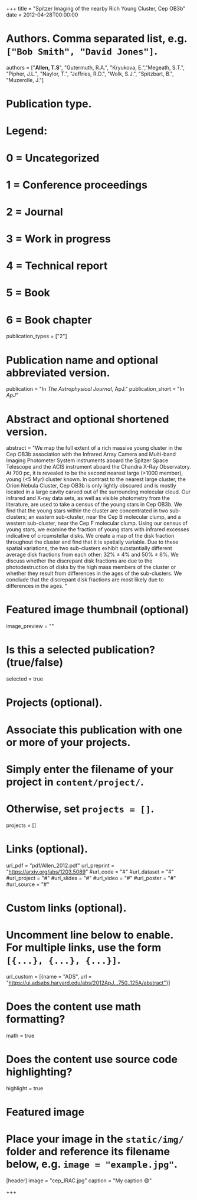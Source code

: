 +++
title = "Spitzer Imaging of the nearby Rich Young Cluster, Cep OB3b"
date = 2012-04-28T00:00:00

# Authors. Comma separated list, e.g. `["Bob Smith", "David Jones"]`.
authors = ["**Allen, T.S**", "Gutermuth, R.A.", "Kryukova, E.","Megeath, S.T.", "Pipher, J.L.",  "Naylor, T.", "Jeffries, R.D.", "Wolk, S.J.", "Spitzbart, B.", "Muzerolle, J."]

# Publication type.
# Legend:
# 0 = Uncategorized
# 1 = Conference proceedings
# 2 = Journal
# 3 = Work in progress
# 4 = Technical report
# 5 = Book
# 6 = Book chapter
publication_types = ["2"]

# Publication name and optional abbreviated version.
publication = "In *The Astrophysical Journal*, ApJ."
publication_short = "In *ApJ*"

# Abstract and optional shortened version.
abstract = "We map the full extent of a rich massive young cluster in the Cep OB3b association with the Infrared Array Camera and Multi-band Imaging Photometer System instruments aboard the Spitzer Space Telescope and the ACIS instrument aboard the Chandra X-Ray Observatory. At 700 pc, it is revealed to be the second nearest large (>1000 member), young (<5 Myr) cluster known. In contrast to the nearest large cluster, the Orion Nebula Cluster, Cep OB3b is only lightly obscured and is mostly located in a large cavity carved out of the surrounding molecular cloud. Our infrared and X-ray data sets, as well as visible photometry from the literature, are used to take a census of the young stars in Cep OB3b. We find that the young stars within the cluster are concentrated in two sub-clusters; an eastern sub-cluster, near the Cep B molecular clump, and a western sub-cluster, near the Cep F molecular clump. Using our census of young stars, we examine the fraction of young stars with infrared excesses indicative of circumstellar disks. We create a map of the disk fraction throughout the cluster and find that it is spatially variable. Due to these spatial variations, the two sub-clusters exhibit substantially different average disk fractions from each other: 32% ± 4% and 50% ± 6%. We discuss whether the discrepant disk fractions are due to the photodestruction of disks by the high mass members of the cluster or whether they result from differences in the ages of the sub-clusters. We conclude that the discrepant disk fractions are most likely due to differences in the ages. "

# Featured image thumbnail (optional)
image_preview = ""

# Is this a selected publication? (true/false)
selected = true

# Projects (optional).
#   Associate this publication with one or more of your projects.
#   Simply enter the filename of your project in `content/project/`.
#   Otherwise, set `projects = []`.
projects = []

# Links (optional).
url_pdf = "pdf/Allen_2012.pdf"
url_preprint = "https://arxiv.org/abs/1203.5089"
#url_code = "#"
#url_dataset = "#"
#url_project = "#"
#url_slides = "#"
#url_video = "#"
#url_poster = "#"
#url_source = "#"

# Custom links (optional).
#   Uncomment line below to enable. For multiple links, use the form `[{...}, {...}, {...}]`.
url_custom = [{name = "ADS", url = "https://ui.adsabs.harvard.edu/abs/2012ApJ...750..125A/abstract"}]

# Does the content use math formatting?
math = true

# Does the content use source code highlighting?
highlight = true

# Featured image
# Place your image in the `static/img/` folder and reference its filename below, e.g. `image = "example.jpg"`.
[header]
image = "cep_IRAC.jpg"
caption = "My caption :smile:"

+++

